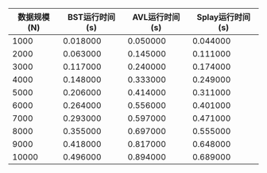 | 数据规模(N) | BST运行时间(s) | AVL运行时间(s) | Splay运行时间(s) |
|---|---|---|---|
| 1000 | 0.018000 | 0.050000 | 0.044000 |
| 2000 | 0.063000 | 0.145000 | 0.111000 |
| 3000 | 0.117000 | 0.240000 | 0.174000 |
| 4000 | 0.148000 | 0.333000 | 0.249000 |
| 5000 | 0.206000 | 0.414000 | 0.311000 |
| 6000 | 0.264000 | 0.556000 | 0.401000 |
| 7000 | 0.293000 | 0.597000 | 0.471000 |
| 8000 | 0.355000 | 0.697000 | 0.555000 |
| 9000 | 0.418000 | 0.817000 | 0.648000 |
| 10000 | 0.496000 | 0.894000 | 0.689000 |